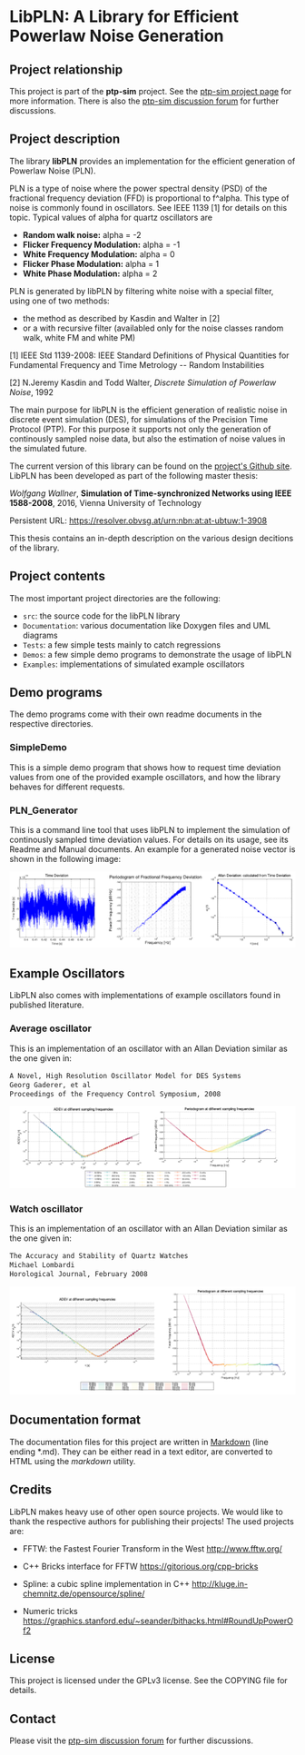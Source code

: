 
LibPLN: A Library for Efficient Powerlaw Noise Generation
==============================================================

Project relationship
-------------------------------

This project is part of the **ptp-sim** project.
See the [ptp-sim project page](https://ptp-sim.github.io/) for more information.
There is also the [ptp-sim discussion forum](http://ptp-sim.boards.net) for further discussions.

Project description
-------------------------------

The library **libPLN** provides an implementation for the efficient generation of Powerlaw Noise (PLN).

PLN is a type of noise where the power spectral density (PSD) of the fractional frequency deviation (FFD) is proportional to f^alpha.
This type of noise is commonly found in oscillators.
See IEEE 1139 [1] for details on this topic.
Typical values of alpha for quartz oscillators are

* **Random walk noise:** alpha = -2
* **Flicker Frequency Modulation:** alpha = -1
* **White Frequency Modulation:** alpha = 0
* **Flicker Phase Modulation:** alpha = 1
* **White Phase Modulation:** alpha = 2

PLN is generated by libPLN by filtering white noise with a special filter, using one of two methods:

* the method as described by Kasdin and Walter in [2]
* or a with recursive filter (availabled only for the noise classes random walk, white FM and white PM)

[1] IEEE Std 1139-2008: IEEE Standard Definitions of Physical Quantities for Fundamental Frequency and Time Metrology -- Random Instabilities

[2] N.Jeremy Kasdin and Todd Walter, *Discrete Simulation of Powerlaw Noise*, 1992

The main purpose for libPLN  is the efficient generation of realistic noise in discrete event simulation (DES), for simulations of the Precision Time Protocol (PTP).
For this purpose it supports not only the generation of continously sampled noise data, but also the estimation of
noise values in the simulated future.

The current version of this library can be found on the [project's Github site][3].
LibPLN has been developed as part of the following master thesis:

_Wolfgang Wallner_, __Simulation of Time-synchronized Networks using IEEE 1588-2008__, 2016, Vienna University of Technology

Persistent URL: https://resolver.obvsg.at/urn:nbn:at:at-ubtuw:1-3908

This thesis contains an in-depth description on the various design decitions of the library.

[3]: https://github.com/ptp-sim/libPLN "libPLN"

Project contents
-------------------------------

The most important project directories are the following:

* `src`: the source code for the libPLN library
* `Documentation`: various documentation like Doxygen files and UML diagrams
* `Tests`: a few simple tests mainly to catch regressions
* `Demos`: a few simple demo programs to demonstrate the usage of libPLN
* `Examples`: implementations of simulated example oscillators

Demo programs
-------------------------------

The demo programs come with their own readme documents in the respective directories.

### SimpleDemo

This is a simple demo program that shows how to request time deviation values from one of the provided example oscillators,
and how the library behaves for different requests.

### PLN_Generator

This is a command line tool that uses libPLN to implement the simulation of continously sampled time deviation values.
For details on its usage, see its Readme and Manual documents.
An example for a generated noise vector is shown in the following image:

![PLN_Generator example](img/Demos/PLN_Generator_Example.png)

Example Oscillators
-------------------------------

LibPLN also comes with implementations of example oscillators found in published literature.

### Average oscillator

This is an implementation of an oscillator with an Allan Deviation similar as the one given in:

    A Novel, High Resolution Oscillator Model for DES Systems
    Georg Gaderer, et al
    Proceedings of the Frequency Control Symposium, 2008

![ADEV and PSD plot of AvgOscillator example](img/Examples/AvgOsc.png)

### Watch oscillator

This is an implementation of an oscillator with an Allan Deviation similar as the one given in:

    The Accuracy and Stability of Quartz Watches
    Michael Lombardi
    Horological Journal, February 2008

![ADEV and PSD plot of WatchQuartz example](img/Examples/WatchQuartz.png)

Documentation format
-------------------------------

The documentation files for this project are written in [Markdown][4] (line ending \*.md).
They can be either read in a text editor, are converted to HTML using the *markdown* utility.

[4]: https://daringfireball.net/projects/markdown/

Credits
---------------------

LibPLN makes heavy use of other open source projects.
We would like to thank the respective authors for publishing their projects!
The used projects are:

* FFTW: the Fastest Fourier Transform in the West
   http://www.fftw.org/

* C++ Bricks interface for FFTW
   https://gitorious.org/cpp-bricks

* Spline: a cubic spline implementation in C++
   http://kluge.in-chemnitz.de/opensource/spline/

* Numeric tricks
   https://graphics.stanford.edu/~seander/bithacks.html#RoundUpPowerOf2

License
---------------------

This project is licensed under the GPLv3 license. See the COPYING file for details.

Contact
---------------------

Please visit the [ptp-sim discussion forum](http://ptp-sim.boards.net) for further discussions.
